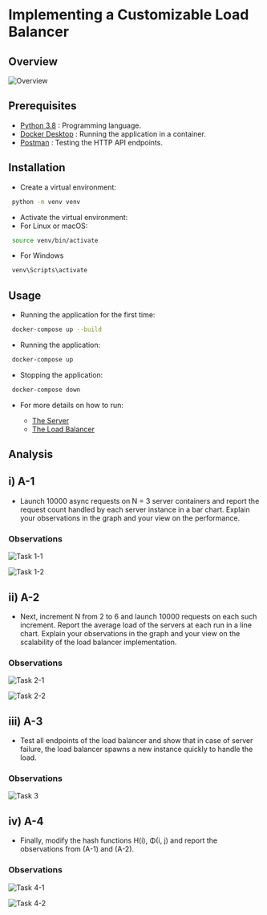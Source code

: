 # Implementing a Customizable Load Balancer

## Overview
![Overview](./overview.png)

## Prerequisites

- [Python 3.8](https://www.python.org/downloads/release/python-380/) : Programming language.
- [Docker Desktop](https://www.docker.com/products/docker-desktop) : Running the application in a container.
- [Postman](https://www.postman.com/downloads/) : Testing the HTTP API endpoints.

## Installation
- Create a virtual environment:

```sh
 python -m venv venv
```

- Activate the virtual environment:
- For Linux or macOS:
```sh
 source venv/bin/activate
```
- For Windows
```sh
 venv\Scripts\activate
```

## Usage

- Running the application for the first time:

```sh
 docker-compose up --build
```

- Running the application:

```sh
 docker-compose up
```

- Stopping the application:

```sh
 docker-compose down
```

- For more details on how to run:

  - [The Server](./server/README.md)
  - [The Load Balancer](./load_balancer/README.md)

## Analysis

## i) A-1

-  Launch 10000 async requests on N = 3 server containers and report the request count handled by each server instance
in a bar chart. Explain your observations in the graph and your view on the performance.

### Observations

![Task 1-1](https://res.cloudinary.com/dkmblonw5/image/upload/f_auto,q_auto/v1/balancer/balancer-A-1-1)

![Task 1-2](https://res.cloudinary.com/dkmblonw5/image/upload/f_auto,q_auto/v1/balancer/balancer-A-1-2)

## ii) A-2

-  Next, increment N from 2 to 6 and launch 10000 requests on each such increment. Report the average load of the servers 
at each run in a line chart. Explain your observations in the graph and your view on the scalability of the load balancer
implementation.

### Observations

![Task 2-1](https://res.cloudinary.com/dkmblonw5/image/upload/f_auto,q_auto/v1/balancer/balancer-A-2-1)

![Task 2-2](https://res.cloudinary.com/dkmblonw5/image/upload/f_auto,q_auto/v1/balancer/balancer-A-2-2)

## iii) A-3

-  Test all endpoints of the load balancer and show that in case of server failure, the load balancer spawns a new instance
quickly to handle the load.

### Observations

![Task 3](https://res.cloudinary.com/dkmblonw5/image/upload/f_auto,q_auto/v1/balancer/balancer-A-3)

## iv) A-4

-  Finally, modify the hash functions H(i), Φ(i, j) and report the observations from (A-1) and (A-2).

### Observations

![Task 4-1](https://res.cloudinary.com/dkmblonw5/image/upload/f_auto,q_auto/v1/balancer/balancerA-4-A-1)

![Task 4-2](https://res.cloudinary.com/dkmblonw5/image/upload/f_auto,q_auto/v1/balancer/balancer-A-4-A-2)

